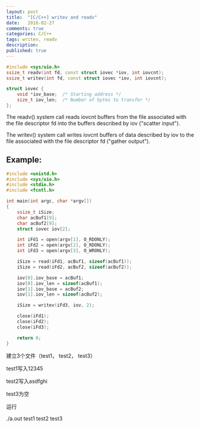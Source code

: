 ```yaml
---
layout: post
title:  "[C/C++] writev and readv"
date:   2016-02-27
comments: true
categories: C/C++
tags: writev, readv
description:
published: true
---
```


~~~cpp
#include <sys/uio.h>
ssize_t readv(int fd, const struct iovec *iov, int iovcnt);
ssize_t writev(int fd, const struct iovec *iov, int iovcnt);

struct iovec {
    void *iov_base;  /* Starting address */
    size_t iov_len;  /* Number of bytes to transfer */
};
~~~

The readv() system call reads iovcnt buffers from the file associated with the file descriptor fd into the buffers described by iov ("scatter input").

The writev() system call writes iovcnt buffers of data described by iov to the file associated with the file descriptor fd ("gather output").


## Example:
```cpp
#include <unistd.h>
#include <sys/uio.h>
#include <stdio.h>
#include <fcntl.h>

int main(int argc, char *argv[])
{
    ssize_t iSize;
    char acBuf1[9];
    char acBuf2[9];
    struct iovec iov[2];

    int iFd1 = open(argv[1], O_RDONLY);
    int iFd2 = open(argv[2], O_RDONLY);
    int iFd3 = open(argv[3], O_WRONLY);

    iSize = read(iFd1, acBuf1, sizeof(acBuf1));
    iSize = read(iFd2, acBuf2, sizeof(acBuf2));

    iov[0].iov_base = acBuf1;
    iov[0].iov_len = sizeof(acBuf1);
    iov[1].iov_base = acBuf2;
    iov[1].iov_len = sizeof(acBuf2);

    iSize = writev(iFd3, iov, 2);

    close(iFd1);
    close(iFd2);
    close(iFd3);

    return 0;
}
```

建立3个文件（test1， test2， test3）

test1写入12345

test2写入asdfghi

test3为空

运行

./a.out test1 test2 test3
